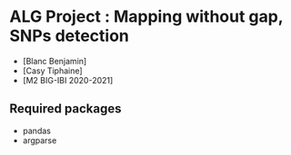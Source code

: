 # ALG Project : Mapping without gap, SNPs detection
* [Blanc Benjamin]
* [Casy Tiphaine]
* [M2 BIG-IBI 2020-2021]

## Required packages
* pandas
* argparse

